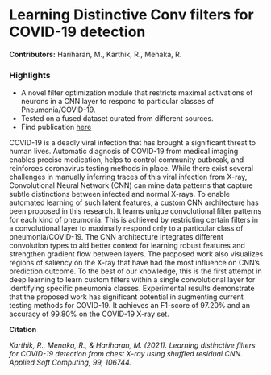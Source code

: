 # Learning Distinctive Conv filters for COVID-19 detection

**Contributors:** Hariharan, M., Karthik, R., Menaka, R.

### Highlights
- A novel filter optimization module that restricts maximal activations of neurons in a CNN layer to respond to particular classes of Pneumonia/COVID-19.
- Tested on a fused dataset curated from different sources.
- Find publication <a href="https://www.sciencedirect.com/science/article/pii/S1568494620306827">here</a>

<a href="https://ars.els-cdn.com/content/image/1-s2.0-S1568494620306827-gr2_lrg.jpg"> </a>

COVID-19 is a deadly viral infection that has brought a significant threat to human lives. Automatic diagnosis of COVID-19 from medical imaging enables precise medication, helps to control community outbreak, and reinforces coronavirus testing methods in place. While there exist several challenges in manually inferring traces of this viral infection from X-ray, Convolutional Neural Network (CNN) can mine data patterns that capture subtle distinctions between infected and normal X-rays. To enable automated learning of such latent features, a custom CNN architecture has been proposed in this research. It learns unique convolutional filter patterns for each kind of pneumonia. This is achieved by restricting certain filters in a convolutional layer to maximally respond only to a particular class of pneumonia/COVID-19. The CNN architecture integrates different convolution types to aid better context for learning robust features and strengthen gradient flow between layers. The proposed work also visualizes regions of saliency on the X-ray that have had the most influence on CNN’s prediction outcome. To the best of our knowledge, this is the first attempt in deep learning to learn custom filters within a single convolutional layer for identifying specific pneumonia classes. Experimental results demonstrate that the proposed work has significant potential in augmenting current testing methods for COVID-19. It achieves an F1-score of 97.20% and an accuracy of 99.80% on the COVID-19 X-ray set.

**Citation**

<cite>Karthik, R., Menaka, R., & Hariharan, M. (2021). Learning distinctive filters for COVID-19 detection from chest X-ray using shuffled residual CNN. Applied Soft Computing, 99, 106744.</cite>